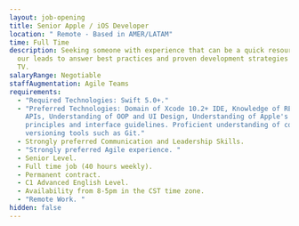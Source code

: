 ```yaml
---
layout: job-opening
title: Senior Apple / iOS Developer
location: " Remote - Based in AMER/LATAM"
time: Full Time
description: Seeking someone with experience that can be a quick resource for
  our leads to answer best practices and proven development strategies on Apple
  TV.
salaryRange: Negotiable
staffAugmentation: Agile Teams
requirements:
  - "Required Technologies: Swift 5.0+."
  - "Preferred Technologies: Domain of Xcode 10.2+ IDE, Knowledge of RESTful
    APIs, Understanding of OOP and UI Design, Understanding of Apple's design
    principles and interface guidelines. Proficient understanding of code
    versioning tools such as Git."
  - Strongly preferred Communication and Leadership Skills.
  - "Strongly preferred Agile experience. "
  - Senior Level.
  - Full time job (40 hours weekly).
  - Permanent contract.
  - C1 Advanced English Level.
  - Availability from 8-5pm in the CST time zone.
  - "Remote Work. "
hidden: false
---
```

